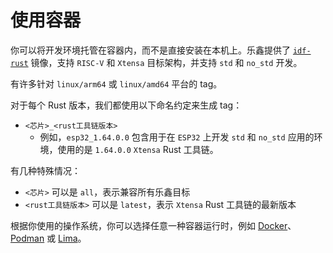# 使用容器

你可以将开发环境托管在容器内，而不是直接安装在本机上。乐鑫提供了 [`idf-rust`][idf-rust] 镜像，支持 `RISC-V` 和 `Xtensa` 目标架构，并支持 `std` 和 `no_std` 开发。

有许多针对 `linux/arm64` 或 `linux/amd64` 平台的 tag。

对于每个 Rust 版本，我们都使用以下命名约定来生成 tag：

- `<芯片>_<rust工具链版本>`
  - 例如，`esp32_1.64.0.0` 包含用于在 `ESP32` 上开发 `std` 和 `no_std` 应用的环境，使用的是 `1.64.0.0` `Xtensa` Rust 工具链。

有几种特殊情况：

- `<芯片>` 可以是 `all`，表示兼容所有乐鑫目标
- `<rust工具链版本>` 可以是 `latest`，表示 `Xtensa` Rust 工具链的最新版本

根据你使用的操作系统，你可以选择任意一种容器运行时，例如 [Docker][docker]、[Podman][podman] 或 [Lima][lima]。

[docker]: https://www.docker.com/
[podman]: https://podman.io/
[lima]: https://github.com/lima-vm/lima
[idf-rust]: https://hub.docker.com/r/espressif/idf-rust/tags
